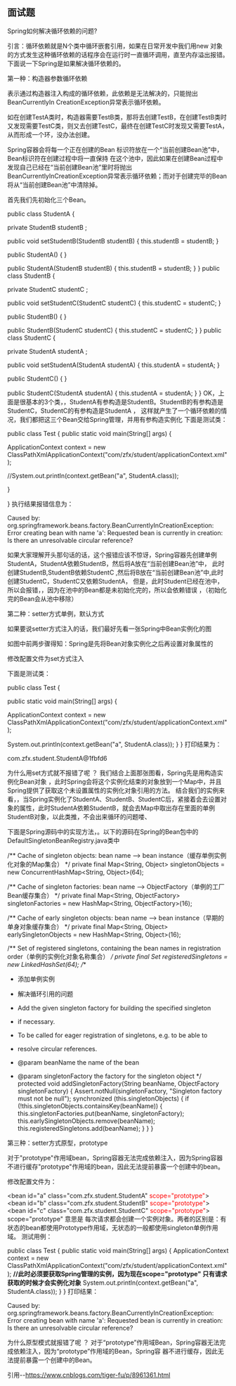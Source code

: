 ## 面试题
Spring如何解决循环依赖的问题?

引言：循环依赖就是N个类中循环嵌套引用，如果在日常开发中我们用new 对象的方式发生这种循环依赖的话程序会在运行时一直循环调用，直至内存溢出报错。下面说一下Spring是如果解决循环依赖的。

第一种：构造器参数循环依赖

表示通过构造器注入构成的循环依赖，此依赖是无法解决的，只能抛出BeanCurrentlyIn CreationException异常表示循环依赖。

如在创建TestA类时，构造器需要TestB类，那将去创建TestB，在创建TestB类时又发现需要TestC类，则又去创建TestC，最终在创建TestC时发现又需要TestA，从而形成一个环，没办法创建。

Spring容器会将每一个正在创建的Bean 标识符放在一个“当前创建Bean池”中，Bean标识符在创建过程中将一直保持
在这个池中，因此如果在创建Bean过程中发现自己已经在“当前创建Bean池”里时将抛出
BeanCurrentlyInCreationException异常表示循环依赖；而对于创建完毕的Bean将从“当前创建Bean池”中清除掉。

首先我们先初始化三个Bean。

public class StudentA { 
  
 private StudentB studentB ; 
  
 public void setStudentB(StudentB studentB) { 
 this.studentB = studentB; 
 } 
  
 public StudentA() { 
 } 
  
 public StudentA(StudentB studentB) { 
 this.studentB = studentB; 
 } 
} 
public class StudentB { 
  
 private StudentC studentC ; 
  
 public void setStudentC(StudentC studentC) { 
 this.studentC = studentC; 
 } 
  
 public StudentB() { 
 } 
  
 public StudentB(StudentC studentC) { 
 this.studentC = studentC; 
 } 
} 
public class StudentC { 
  
 private StudentA studentA ; 
  
 public void setStudentA(StudentA studentA) { 
 this.studentA = studentA; 
 } 
  
 public StudentC() { 
 } 
  
 public StudentC(StudentA studentA) { 
 this.studentA = studentA; 
 } 
} 
OK，上面是很基本的3个类，，StudentA有参构造是StudentB。StudentB的有参构造是StudentC，StudentC的有参构造是StudentA ，
这样就产生了一个循环依赖的情况，我们都把这三个Bean交给Spring管理，并用有参构造实例化
<bean id="a" class="com.zfx.student.StudentA"> 
 <constructor-arg index="0" ref="b"></constructor-arg> 
</bean> 
<bean id="b" class="com.zfx.student.StudentB"> 
 <constructor-arg index="0" ref="c"></constructor-arg> 
</bean> 
<bean id="c" class="com.zfx.student.StudentC"> 
 <constructor-arg index="0" ref="a"></constructor-arg> 
</bean>
下面是测试类：

public class Test { 
 public static void main(String[] args) { 
 
 ApplicationContext context = new ClassPathXmlApplicationContext("com/zfx/student/applicationContext.xml"); 
 
 //System.out.println(context.getBean("a", StudentA.class)); 
 
 } 
 
}
执行结果报错信息为：

Caused by: org.springframework.beans.factory.BeanCurrentlyInCreationException:  
    Error creating bean with name 'a': Requested bean is currently in creation: Is there an unresolvable circular reference? 

如果大家理解开头那句话的话，这个报错应该不惊讶，Spring容器先创建单例StudentA，StudentA依赖StudentB，然后将A放在“当前创建Bean池”中，
此时创建StudentB,StudentB依赖StudentC ,然后将B放在“当前创建Bean池”中,此时创建StudentC，StudentC又依赖StudentA， 但是，此时Student已经在池中，所以会报错，，因为在池中的Bean都是未初始化完的，所以会依赖错误 ，（初始化完的Bean会从池中移除）

第二种：setter方式单例，默认方式

如果要说setter方式注入的话，我们最好先看一张Spring中Bean实例化的图

如图中前两步骤得知：Spring是先将Bean对象实例化之后再设置对象属性的

修改配置文件为set方式注入

<!--scope="singleton"(默认就是单例方式) -->
<bean id="a" class="com.zfx.student.StudentA" scope="singleton"> 
 <property name="studentB" ref="b"></property> 
</bean> 
<bean id="b" class="com.zfx.student.StudentB" scope="singleton"> 
 <property name="studentC" ref="c"></property> 
</bean> 
<bean id="c" class="com.zfx.student.StudentC" scope="singleton"> 
 <property name="studentA" ref="a"></property> 
</bean>
下面是测试类：

public class Test { 

 public static void main(String[] args) { 
 
  ApplicationContext context = new ClassPathXmlApplicationContext("com/zfx/student/applicationContext.xml"); 
 
  System.out.println(context.getBean("a", StudentA.class)); 
 } 
}
打印结果为：

com.zfx.student.StudentA@1fbfd6 

为什么用set方式就不报错了呢 ？
我们结合上面那张图看，Spring先是用构造实例化Bean对象 ，此时Spring会将这个实例化结束的对象放到一个Map中，并且Spring提供了获取这个未设置属性的实例化对象引用的方法。   结合我们的实例来看，，当Spring实例化了StudentA、StudentB、StudentC后，紧接着会去设置对象的属性，此时StudentA依赖StudentB，就会去Map中取出存在里面的单例StudentB对象，以此类推，不会出来循环的问题喽、

下面是Spring源码中的实现方法，。以下的源码在Spring的Bean包中的DefaultSingletonBeanRegistry.java类中

/** Cache of singleton objects: bean name --> bean instance（缓存单例实例化对象的Map集合） */
 private final Map<String, Object> singletonObjects = new ConcurrentHashMap<String, Object>(64); 
  
 /** Cache of singleton factories: bean name --> ObjectFactory（单例的工厂Bean缓存集合） */
 private final Map<String, ObjectFactory> singletonFactories = new HashMap<String, ObjectFactory>(16); 
  
 /** Cache of early singleton objects: bean name --> bean instance（早期的单身对象缓存集合） */
 private final Map<String, Object> earlySingletonObjects = new HashMap<String, Object>(16); 
  
 /** Set of registered singletons, containing the bean names in registration order（单例的实例化对象名称集合） */
 private final Set<String> registeredSingletons = new LinkedHashSet<String>(64); 
 /** 
 * 添加单例实例 
 * 解决循环引用的问题 
  
 * Add the given singleton factory for building the specified singleton 
 * if necessary. 
 * <p>To be called for eager registration of singletons, e.g. to be able to 
 * resolve circular references. 
 * @param beanName the name of the bean 
 * @param singletonFactory the factory for the singleton object 
 */
 protected void addSingletonFactory(String beanName, ObjectFactory singletonFactory) { 
 Assert.notNull(singletonFactory, "Singleton factory must not be null"); 
 synchronized (this.singletonObjects) { 
  if (!this.singletonObjects.containsKey(beanName)) { 
  this.singletonFactories.put(beanName, singletonFactory); 
  this.earlySingletonObjects.remove(beanName); 
  this.registeredSingletons.add(beanName); 
  } 
 } 
 } 
  
第三种：setter方式原型，prototype

对于"prototype"作用域bean，Spring容器无法完成依赖注入，因为Spring容器不进行缓存"prototype"作用域的bean，因此无法提前暴露一个创建中的bean。

修改配置文件为：

<bean id="a" class="com.zfx.student.StudentA" <span style="color:#FF0000;">scope="prototype"</span>> 
 <property name="studentB" ref="b"></property> 
 </bean> 
 <bean id="b" class="com.zfx.student.StudentB" <span style="color:#FF0000;">scope="prototype"</span>> 
 <property name="studentC" ref="c"></property> 
 </bean> 
 <bean id="c" class="com.zfx.student.StudentC" <span style="color:#FF0000;">scope="prototype"</span>> 
 <property name="studentA" ref="a"></property> 
 </bean>
scope="prototype" 意思是 每次请求都会创建一个实例对象。两者的区别是：有状态的bean都使用Prototype作用域，无状态的一般都使用singleton单例作用域。
测试用例：

public class Test { 
 public static void main(String[] args) { 
 ApplicationContext context = new ClassPathXmlApplicationContext("com/zfx/student/applicationContext.xml"); 
 <strong>//此时必须要获取Spring管理的实例，因为现在scope="prototype" 只有请求获取的时候才会实例化对象</strong> 
 System.out.println(context.getBean("a", StudentA.class)); 
 } 
} 
打印结果：

Caused by: org.springframework.beans.factory.BeanCurrentlyInCreationException:  
    Error creating bean with name 'a': Requested bean is currently in creation: Is there an unresolvable circular reference? 

为什么原型模式就报错了呢 ？
对于“prototype”作用域Bean，Spring容器无法完成依赖注入，因为“prototype”作用域的Bean，Spring容
器不进行缓存，因此无法提前暴露一个创建中的Bean。

引用--https://www.cnblogs.com/tiger-fu/p/8961361.html
